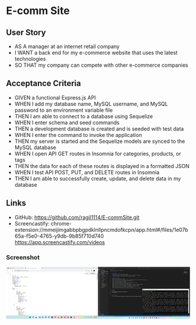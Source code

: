 # E-comm Site

## User Story
- AS A manager at an internet retail company
- I WANT a back end for my e-commerce website that uses the latest technologies
- SO THAT my company can compete with other e-commerce companies

## Acceptance Criteria
- GIVEN a functional Express.js API
- WHEN I add my database name, MySQL username, and MySQL password to an environment variable file
- THEN I am able to connect to a database using Sequelize
- WHEN I enter schema and seed commands
- THEN a development database is created and is seeded with test data
- WHEN I enter the command to invoke the application
- THEN my server is started and the Sequelize models are synced to the MySQL database
- WHEN I open API GET routes in Insomnia for categories, products, or tags
- THEN the data for each of these routes is displayed in a formatted JSON
- WHEN I test API POST, PUT, and DELETE routes in Insomnia
- THEN I am able to successfully create, update, and delete data in my database

## Links
- GitHub:
https://github.com/ragil1114/E-commSite.git
- Screencastify:
chrome-extension://mmeijimgabbpbgpdklnllpncmdofkcpn/app.html#/files/1e07b65a-f5e0-4765-y9db-9b85f710d740
https://app.screencastify.com/videos

### Screenshot
![demo](https://github.com/ragil1114/E-commSite/blob/main/assets/images/demo.png)